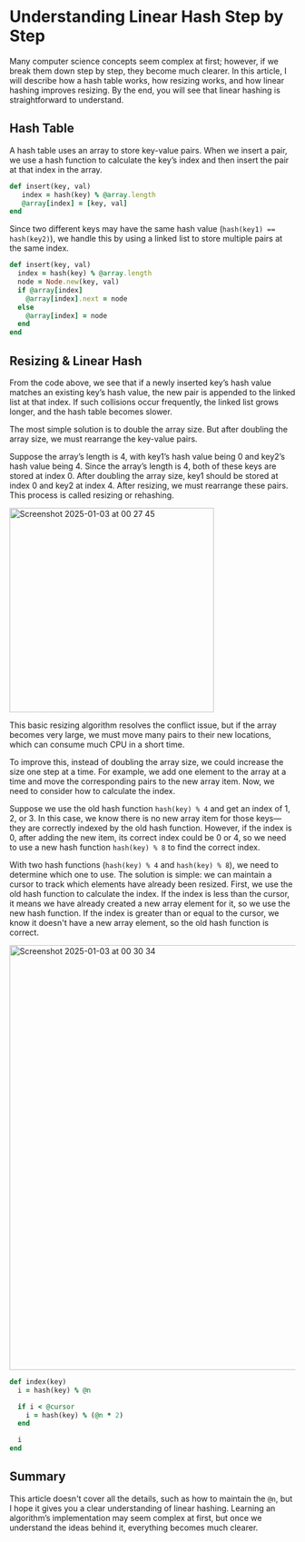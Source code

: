 # Understanding Linear Hash Step by Step

Many computer science concepts seem complex at first; however, if we break them down step by step, they become much clearer. In this article, I will describe how a hash table works, how resizing works, and how linear hashing improves resizing. By the end, you will see that linear hashing is straightforward to understand.

## Hash Table
A hash table uses an array to store key-value pairs. When we insert a pair, we use a hash function to calculate the key’s index and then insert the pair at that index in the array.

```ruby
def insert(key, val)
   index = hash(key) % @array.length
   @array[index] = [key, val]
end
```

Since two different keys may have the same hash value (`hash(key1) == hash(key2)`), we handle this by using a linked list to store multiple pairs at the same index.

```ruby
def insert(key, val)
  index = hash(key) % @array.length
  node = Node.new(key, val)
  if @array[index]
    @array[index].next = node
  else
    @array[index] = node
  end
end
```

## Resizing & Linear Hash
From the code above, we see that if a newly inserted key’s hash value matches an existing key’s hash value, the new pair is appended to the linked list at that index. If such collisions occur frequently, the linked list grows longer, and the hash table becomes slower.

The most simple solution is to double the array size. But after doubling the array size, we must rearrange the key-value pairs.

Suppose the array’s length is 4, with key1’s hash value being 0 and key2’s hash value being 4. Since the array’s length is 4, both of these keys are stored at index 0. After doubling the array size, key1 should be stored at index 0 and key2 at index 4. After resizing, we must rearrange these pairs. This process is called resizing or rehashing.

<img width="360" alt="Screenshot 2025-01-03 at 00 27 45" src="https://github.com/user-attachments/assets/a54bbf13-a4b2-41dc-92ae-1bf26eb9b911" />

This basic resizing algorithm resolves the conflict issue, but if the array becomes very large, we must move many pairs to their new locations, which can consume much CPU in a short time.

To improve this, instead of doubling the array size, we could increase the size one step at a time. For example, we add one element to the array at a time and move the corresponding pairs to the new array item. Now, we need to consider how to calculate the index.

Suppose we use the old hash function `hash(key) % 4` and get an index of 1, 2, or 3. In this case, we know there is no new array item for those keys—they are correctly indexed by the old hash function. However, if the index is 0, after adding the new item, its correct index could be 0 or 4, so we need to use a new hash function `hash(key) % 8` to find the correct index.

With two hash functions (`hash(key) % 4` and `hash(key) % 8`), we need to determine which one to use. The solution is simple: we can maintain a cursor to track which elements have already been resized. First, we use the old hash function to calculate the index. If the index is less than the cursor, it means we have already created a new array element for it, so we use the new hash function. If the index is greater than or equal to the cursor, we know it doesn't have a new array element, so the old hash function is correct.

<img width="748" alt="Screenshot 2025-01-03 at 00 30 34" src="https://github.com/user-attachments/assets/6b73e6fc-4fb9-4cb9-b657-feb1710f8e84" />

```ruby
def index(key)
  i = hash(key) % @n

  if i < @cursor
    i = hash(key) % (@n * 2)
  end

  i
end
```

## Summary
This article doesn't cover all the details, such as how to maintain the `@n`, but I hope it gives you a clear understanding of linear hashing. Learning an algorithm’s implementation may seem complex at first, but once we understand the ideas behind it, everything becomes much clearer.

